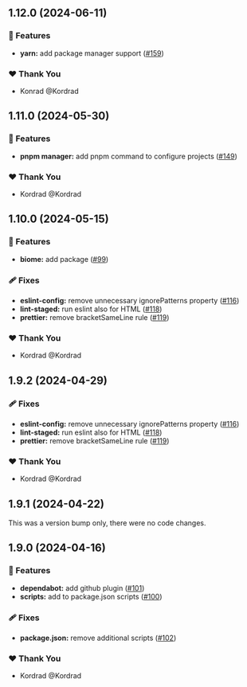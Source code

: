## 1.12.0 (2024-06-11)


### 🚀 Features

- **yarn:** add package manager support ([#159](https://github.com/Kordrad/Confiks/pull/159))

### ❤️  Thank You

- Konrad @Kordrad

## 1.11.0 (2024-05-30)


### 🚀 Features

- **pnpm manager:** add pnpm command to configure projects ([#149](https://github.com/Kordrad/Confiks/pull/149))

### ❤️  Thank You

- Kordrad @Kordrad

## 1.10.0 (2024-05-15)


### 🚀 Features

- **biome:** add package ([#99](https://github.com/Kordrad/Confiks/pull/99))

### 🩹 Fixes

- **eslint-config:** remove unnecessary ignorePatterns property ([#116](https://github.com/Kordrad/Confiks/pull/116))
- **lint-staged:** run eslint also for HTML ([#118](https://github.com/Kordrad/Confiks/pull/118))
- **prettier:** remove bracketSameLine rule ([#119](https://github.com/Kordrad/Confiks/pull/119))

### ❤️  Thank You

- Kordrad @Kordrad

## 1.9.2 (2024-04-29)


### 🩹 Fixes

- **eslint-config:** remove unnecessary ignorePatterns property ([#116](https://github.com/Kordrad/Confiks/pull/116))
- **lint-staged:** run eslint also for HTML ([#118](https://github.com/Kordrad/Confiks/pull/118))
- **prettier:** remove bracketSameLine rule ([#119](https://github.com/Kordrad/Confiks/pull/119))

### ❤️  Thank You

- Kordrad @Kordrad

## 1.9.1 (2024-04-22)

This was a version bump only, there were no code changes.

## 1.9.0 (2024-04-16)


### 🚀 Features

- **dependabot:** add github plugin ([#101](https://github.com/Kordrad/Confiks/pull/101))
- **scripts:** add to package.json scripts ([#100](https://github.com/Kordrad/Confiks/pull/100))

### 🩹 Fixes

- **package.json:** remove additional scripts ([#102](https://github.com/Kordrad/Confiks/pull/102))

### ❤️  Thank You

- Kordrad @Kordrad
